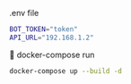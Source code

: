 .env file
```sh
BOT_TOKEN="token"
API_URL="192.168.1.2"
```
🐯 docker-compose run
```sh
docker-compose up --build -d
```
